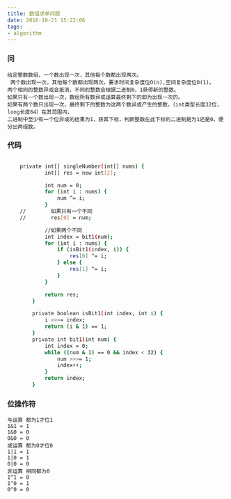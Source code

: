 ```yaml
---
title: 数组求单问题
date: 2016-10-21 15:22:06
tags:
- algorithm
---
```


### 问
    给定整数数组，一个数出现一次，其他每个数都出现两次。
     两个数出现一次，其他每个数都出现两次。要求时间复杂度位O(n),空间复杂度位O(1)。
    两个相同的整数异或会抵消，不同的整数会根据二进制0，1获得新的整数。
    如果只有一个数出现一次，数组所有数异或运算最终剩下的即为出现一次的。
    如果有两个数只出现一次，最终剩下的整数为这两个数异或产生的整数，（int类型长度32位，long长度64）在其范围内，
    二进制中至少有一个位异或的结果为1，获其下标，判断整数在此下标的二进制是为1还是0，便分出两组数。

### 代码
```bash

    private int[] singleNumber(int[] nums) {
            int[] res = new int[2];

            int num = 0;
            for (int i : nums) {
                num ^= i;
            }
    //        如果只有一个不同
    //        res[0] = num;

            //如果两个不同
            int index = bit1(num);
            for (int i : nums) {
                if (isBit1(index, i)) {
                    res[0] ^= i;
                } else {
                    res[1] ^= i;
                }
            }

            return res;
        }

        private boolean isBit1(int index, int i) {
            i >>>= index;
            return (i & 1) == 1;
        }
        private int bit1(int num) {
            int index = 0;
            while ((num & 1) == 0 && index < 32) {
                num >>>= 1;
                index++;
            }
            return index;
        }
```

### 位操作符
    与运算 都为1才位1
    1&1 = 1
    1&0 = 0
    0&0 = 0
    或运算 都为0才位0
    1|1 = 1
    1|0 = 1
    0|0 = 0
    非运算 相同都为0
    1^1 = 0
    1^0 = 1
    0^0 = 0